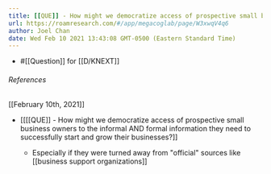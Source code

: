 ```yaml
---
title: [[QUE]] - How might we democratize access of prospective small business owners to the informal AND formal information they need to successfully start and grow their businesses?
url: https://roamresearch.com/#/app/megacoglab/page/W3xwqV4q6
author: Joel Chan
date: Wed Feb 10 2021 13:43:08 GMT-0500 (Eastern Standard Time)
---
```


- #[[Question]] for [[D/KNEXT]]

###### References

[[February 10th, 2021]]

- [[[[QUE]] - How might we democratize access of prospective small business owners to the informal AND formal information they need to successfully start and grow their businesses?]]

    - Especially if they were turned away from "official" sources like [[business support organizations]]
